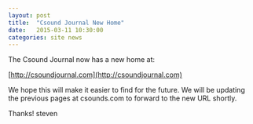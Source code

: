 ```yaml
---
layout: post
title:  "Csound Journal New Home"
date:   2015-03-11 10:30:00
categories: site news 
---
```


The Csound Journal now has a new home at:

[http://csoundjournal.com](http://csoundjournal.com)

We hope this will make it easier to find for the future. We will be updating the previous pages at csounds.com to forward to the new URL shortly.

Thanks!
steven
